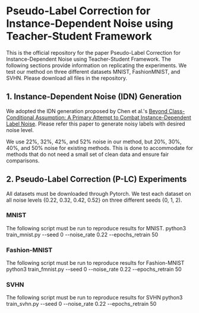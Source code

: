 # Pseudo-Label Correction for Instance-Dependent Noise using Teacher-Student Framework

This is the official repository for the paper Pseudo-Label Correction for Instance-Dependent Noise using Teacher-Student Framework.
The following sections provide information on replicating the experiments. We test our method on three different datasets MNIST, FashionMNIST, and SVHN. Please download all files in the repository.

## 1. Instance-Dependent Noise (IDN) Generation

We adopted the IDN generation proposed by Chen et al.'s [Beyond Class-Conditional Assumption: A Primary Attempt to Combat Instance-Dependent Label Noise](https://github.com/chenpf1025/IDN/tree/master). Please refer this paper to generate noisy labels with desired noise level.


We use 22%, 32%, 42%, and 52% noise in our method, but 20%, 30%, 40%, and 50% noise for existing methods. This is done to accommodate for methods that do not need a small set of clean data and ensure fair comparisons.

## 2. Pseudo-Label Correction (P-LC) Experiments
All datasets must be downloaded through Pytorch. We test each dataset on all noise levels {0.22, 0.32, 0.42, 0.52} on three different seeds {0, 1, 2).
### MNIST
The following script must be run to reproduce results for MNIST.
    python3 train_mnist.py --seed 0 --noise_rate 0.22 --epochs_retrain 50

### Fashion-MNIST
The following script must be run to reproduce results for Fashion-MNIST
    python3 train_fmnist.py --seed 0 --noise_rate 0.22 --epochs_retrain 50

### SVHN
The following script must be run to reproduce results for SVHN
    python3 train_svhn.py --seed 0 --noise_rate 0.22 --epochs_retrain 50